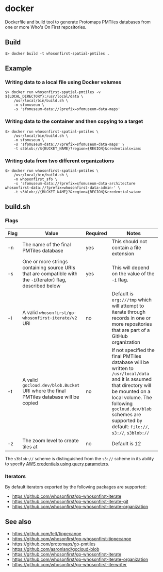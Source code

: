 # docker

Dockerfile and build tool to generate Protomaps PMTiles databases from one or more Who's On First repositories.

## Build

```
$> docker build -t whosonfirst-spatial-pmtiles .
```

## Example

### Writing data to a local file using Docker volumes

```
$> docker run whosonfirst-spatial-pmtiles -v ${LOCAL_DIRECTORY}:/usr/local/data \   
	/usr/local/bin/build.sh \
	-n sfomuseum \
	-s 'sfomuseum-data://?prefix=sfomuseum-data-maps'
```

### Writing data to the container and then copying to a target

```
$> docker run whosonfirst-spatial-pmtiles \
	/usr/local/bin/build.sh \
	-n sfomuseum \
	-s 'sfomuseum-data://?prefix=sfomuseum-data-maps' \
	-t s3blob://${BUCKET_NAME}?region={REGION}&credentials=iam:
```

### Writing data from two different organizations

```
$> docker run whosonfirst-spatial-pmtiles \
	/usr/local/bin/build.sh \
	-n whosonfirst_sfo \
	-s 'sfomuseum-data://?prefix=sfomuseum-data-architecture whosonfirst-data://?prefix=whosonfirst-data-admin-' \
	-t s3blob://{BUCKET_NAME}?&region={REGION}&credentials=iam:
```

## build.sh

### Flags

| Flag | Value | Required | Notes |
| --- | --- | --- | --- |
| -n | The name of the final PMTiles database | yes | This should not contain a file extension |
| -s | One or more strings containing source URIs that are compatible with the `-i`(terator) flag, described below | yes | This will depend on the value of the `-i` flag. |
| -i | A valid `whosonfirst/go-whosonfirst-iterate/v2` URI | no | Default is `org:///tmp` which will attempt to iterate through records in one or more repositories that are part of a GitHub organization |
| -t | A valid `gocloud.dev/blob.Bucket` URI where the final PMTiles database will be copied | no | If not specified the final PMTiles database will be written to `/usr/local/data` and it is assumed that directory will be mounted on a local volume. The following `gocloud.dev/blob` schemes are supported by default: `file://`, `s3://`, `s3blob://` |
| -z | The zoom level to create tiles at | no | Default is 12 |

The `s3blob://` scheme is distinguished from the `s3://` scheme in its ability to specify [AWS credentials using query parameters](https://github.com/aaronland/gocloud-blob-s3#credentials).

### Iterators

By default iterators exported by the following packages are supported:

* https://github.com/whosonfirst/go-whosonfirst-iterate
* https://github.com/whosonfirst/go-whosonfirst-iterate-git
* https://github.com/whosonfirst/go-whosonfirst-iterate-organization

## See also

* https://github.com/felt/tippecanoe
* https://github.com/whosonfirst/go-whosonfirst-tippecanoe
* https://github.com/protomaps/go-pmtiles
* https://github.com/aaronland/gocloud-blob
* https://github.com/whosonfirst/go-whosonfirst-iterate
* https://github.com/whosonfirst/go-whosonfirst-iterate-organization
* https://github.com/whosonfirst/go-whosonfirst-iterwriter